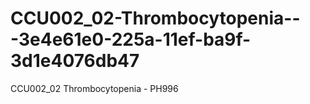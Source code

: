 # CCU002_02-Thrombocytopenia---3e4e61e0-225a-11ef-ba9f-3d1e4076db47
CCU002_02 Thrombocytopenia - PH996

